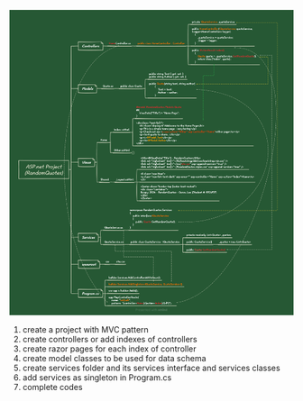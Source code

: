 ![image](<ASP.net%20Project(RandomQuotes).png>)

1. create a project with MVC pattern
2. create controllers or add indexes of controllers
3. create razor pages for each index of controller
4. create model classes to be used for data schema
5. create services folder and its services interface and services classes
6. add services as singleton in Program.cs
7. complete codes
